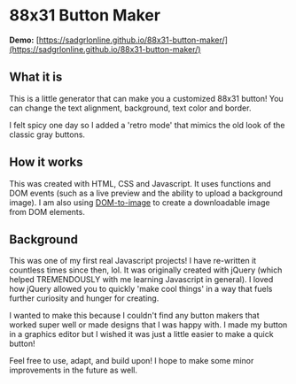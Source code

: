 # 88x31 Button Maker

**Demo:** [https://sadgrlonline.github.io/88x31-button-maker/](https://sadgrlonline.github.io/88x31-button-maker/)

## What it is

This is a little generator that can make you a customized 88x31 button! You can change the text alignment, background, text color and border.

I felt spicy one day so I added a 'retro mode' that mimics the old look of the classic gray buttons.

## How it works

This was created with HTML, CSS and Javascript. It uses functions and DOM events (such as a live preview and the ability to upload a background image). I am also using [DOM-to-image](https://github.com/tsayen/dom-to-image) to create a downloadable image from DOM elements.

## Background

This was one of my first real Javascript projects! I have re-written it countless times since then, lol. It was originally created with jQuery (which helped TREMENDOUSLY with me learning Javascript in general). I loved how jQuery allowed you to quickly 'make cool things' in a way that fuels further curiosity and hunger for creating.

I wanted to make this because I couldn't find any button makers that worked super well or made designs that I was happy with. I made my button in a graphics editor but I wished it was just a little easier to make a quick button!

Feel free to use, adapt, and build upon! I hope to make some minor improvements in the future as well.